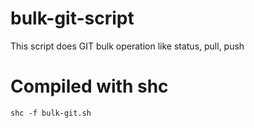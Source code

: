 # bulk-git-script

This script does GIT bulk operation like status, pull, push





# Compiled with shc

```
shc -f bulk-git.sh
```

